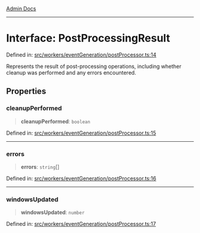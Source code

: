 [Admin Docs](/)

***

# Interface: PostProcessingResult

Defined in: [src/workers/eventGeneration/postProcessor.ts:14](https://github.com/Sourya07/talawa-api/blob/3df16fa5fb47e8947dc575f048aef648ae9ebcf8/src/workers/eventGeneration/postProcessor.ts#L14)

Represents the result of post-processing operations, including whether cleanup was performed and any errors encountered.

## Properties

### cleanupPerformed

> **cleanupPerformed**: `boolean`

Defined in: [src/workers/eventGeneration/postProcessor.ts:15](https://github.com/Sourya07/talawa-api/blob/3df16fa5fb47e8947dc575f048aef648ae9ebcf8/src/workers/eventGeneration/postProcessor.ts#L15)

***

### errors

> **errors**: `string`[]

Defined in: [src/workers/eventGeneration/postProcessor.ts:16](https://github.com/Sourya07/talawa-api/blob/3df16fa5fb47e8947dc575f048aef648ae9ebcf8/src/workers/eventGeneration/postProcessor.ts#L16)

***

### windowsUpdated

> **windowsUpdated**: `number`

Defined in: [src/workers/eventGeneration/postProcessor.ts:17](https://github.com/Sourya07/talawa-api/blob/3df16fa5fb47e8947dc575f048aef648ae9ebcf8/src/workers/eventGeneration/postProcessor.ts#L17)
